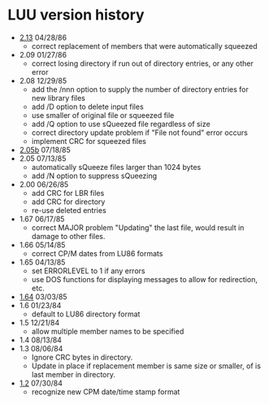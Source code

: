 # LUU version history

- [2.13](2.13) 04/28/86
    - correct replacement of members that were automatically squeezed
- 2.09 01/27/86
    - correct losing directory if run out of directory entries, or any other error
- 2.08 12/29/85
    - add the /nnn option to supply the number of directory entries for new library files
    - add /D option to delete input files
    - use smaller of original file or squeezed file
    - add /Q option to use sQueezed file regardless of size
    - correct directory update problem if "File not found" error occurs
    - implement CRC for squeezed files
- [2.05b](2.05b) 07/18/85
- 2.05 07/13/85
    - automatically sQueeze files larger than 1024 bytes
    - add /N option to suppress sQueezing
- 2.00 06/26/85
    - add CRC for LBR files
    - add CRC for directory
    - re-use deleted entries
- 1.67 06/17/85
    - correct MAJOR problem "Updating" the last file, would result in damage to other files.
- 1.66 05/14/85
    - correct CP/M dates from LU86 formats
- 1.65 04/13/85
    - set ERRORLEVEL to 1 if any errors
    - use DOS functions for displaying messages to allow for redirection, etc.
- [1.64](1.64) 03/03/85
- 1.6 01/23/84
    -  default to LU86 directory format
- 1.5 12/21/84
    -  allow multiple member names to be specified
- 1.4 08/13/84
- 1.3 08/06/84
    -  Ignore CRC bytes in directory.
    -  Update in place if replacement member is same size or smaller, of is last member in directory.
- [1.2](1.2) 07/30/84
    -  recognize new CPM date/time stamp format
